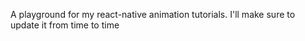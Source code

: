 A playground for my react-native animation tutorials. I'll make sure to update it from time to time
